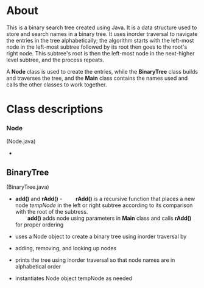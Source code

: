 # About

This is a binary search tree created using Java.  It is a data structure used to store and search names in a binary tree.   It uses inorder traversal to navigate the entries in the tree alphabetically; the algorithm starts with the left-most node in the left-most subtree followed by its root then goes to the root's right node.  This subtree's root is then the left-most node in the next-higher level subtree, and the process repeats.

A **Node** class is used to create the entries, while the **BinaryTree** class builds and traverses the tree, and the **Main** class contains the names used and calls the other classes to work together.

# Class descriptions

### Node
(Node.java)

* 

## BinaryTree
(BinaryTree.java)

* **add()** and **rAdd()** -
&nbsp; &nbsp; &nbsp; &nbsp;  **rAdd()** is a recursive function that places a new node _tempNode_ in the left or right subtree according to its comparison with the root of the subtress.  
&nbsp; &nbsp; &nbsp; &nbsp;  **add()** adds node using parameters in **Main** class and calls **rAdd()** for proper ordering



* uses a Node object to create a binary tree using inorder traversal by
 *    adding, removing, and looking up nodes
 *    prints the tree using inorder traversal so that node names are in alphabetical order
 *    instantiates Node object tempNode as needed
